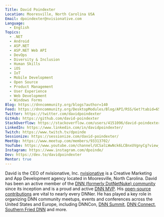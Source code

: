 ```yaml
---
Title: David Poindexter
Location: Mooresville, North Carolina USA
Email: dpoindexter@nvisionative.com
Language:
  - English
Topics:
  - .NET
  - Android
  - ASP.NET
  - ASP.NET Web API
  - DevOps
  - Diversity & Inclusion
  - Human Skills
  - iOS
  - IoT
  - Mobile Development
  - Open Source
  - Product Management
  - User Experience
  - Web Development
  - Windows Forms
Blog: https://dnncommunity.org/blogs?author=140
Feed: https://dnncommunity.org/DesktopModules/Blog/API/RSS/Get?tabid=65&moduleid=454&author=140
Twitter: https://twitter.com/davidpoindexter
GitHub: https://github.com/david-poindexter
StackOverflow: https://stackoverflow.com/users/4151096/david-poindexter?tab=profile
LinkedIn: https://www.linkedin.com/in/davidpoindexter/
Twitch: https://www.twitch.tv/dpoinde
Sessionize: https://sessionize.com/david-poindexter/
MeetUp: https://www.meetup.com/members/93313702/
YouTube: https://www.youtube.com/channel/UCSalLWwNck6LCBnxUVgnyCg?view_as=subscriber
Instagram: https://www.instagram.com/dpoinde/
Dev: https://dev.to/davidpoindexter
Mentor: true
---
```

David is the CEO of nvisionative, Inc. [nvisionative](https://nvisionative.com) is a Creative Marketing and App Development agency located in Mooresville, North Carolina. David has been an active member of the [DNN (formerly DotNetNuke) community](https://dnncommunity.org) since its inception and is a proud and active [DNN MVP](https://dnncommunity.org/Community/MVPs/Current-MVPs). His [open-source contributions](https://github.com/david-poindexter) are vital to nearly every DNNer. He has played a key role in organizing DNN community meetups, events and conferences across the United States and Europe, including DNNCon, [DNN Summit](https://dnnsummit.org), [DNN Connect](https://dnn-connect.org), [Southern Fried DNN](https://www.meetup.com/Southern-Fried-DNN/) and more.
